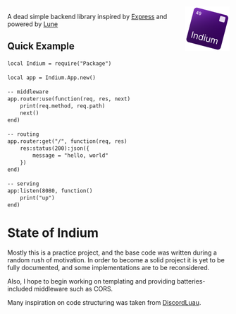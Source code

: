 <div>
<img align="right" src="assets/logo.svg" width="100" height="100" alt="Indium logo"/>
</div>

A dead simple backend library inspired by [Express](https://github.com/expressjs/express) and powered by [Lune](https://lune-org.github.io/docs)

## Quick Example
```luau
local Indium = require("Package")

local app = Indium.App.new()

-- middleware
app.router:use(function(req, res, next)
    print(req.method, req.path)
    next()
end)

-- routing
app.router:get("/", function(req, res)  
    res:status(200):json({
        message = "hello, world"
    })
end)

-- serving
app:listen(8080, function()  
    print("up")
end)
```

# State of Indium
Mostly this is a practice project, and the base code was written during a random rush of motivation. In order to become a solid project it is yet to be fully documented, and some implementations are to be reconsidered.

Also, I hope to begin working on templating and providing batteries-included middleware such as CORS.

Many inspiration on code structuring was taken from [DiscordLuau](https://github.com/DiscordLuau/discord-luau).

